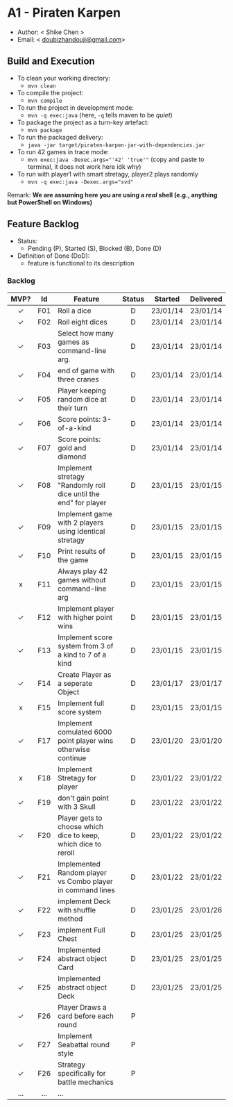 # A1 - Piraten Karpen

  * Author: < Shike Chen >
  * Email: < doubizhandouji@gmail.com>

## Build and Execution

  * To clean your working directory:
    * `mvn clean`
  * To compile the project:
    * `mvn compile`
  * To run the project in development mode:
    * `mvn -q exec:java` (here, `-q` tells maven to be _quiet_)
  * To package the project as a turn-key artefact:
    * `mvn package`
  * To run the packaged delivery:
    * `java -jar target/piraten-karpen-jar-with-dependencies.jar`
  * To run 42 games in trace mode:
    * `mvn exec:java -Dexec.args="'42' 'true'"` (copy and paste to terminal, it does not work here idk why)
  * To run with player1 with smart stretagy, player2 plays randomly
    * `mvn -q exec:java -Dexec.args="svd"`

Remark: **We are assuming here you are using a _real_ shell (e.g., anything but PowerShell on Windows)**

## Feature Backlog

 * Status: 
   * Pending (P), Started (S), Blocked (B), Done (D)
 * Definition of Done (DoD):
   * feature is functional to its description

### Backlog 

| MVP? | Id  | Feature  | Status  |  Started  | Delivered |
| :-:  |:-:  |---       | :-:     | :-:       | :-:       |
| ✓   | F01 | Roll a dice |  D | 23/01/14 | 23/01/14 |
| ✓   | F02 | Roll eight dices  |  D | 23/01/14 | 23/01/14 |
| ✓   | F03 | Select how many games as command-line arg.  |  D  | 23/01/14 | 23/01/14 |
| ✓   | F04 | end of game with three cranes | D | 23/01/14 | 23/01/14 |
| ✓   | F05 | Player keeping random dice at their turn | D | 23/01/14 | 23/01/14 |
| ✓   | F06 | Score points: 3-of-a-kind | D | 23/01/14 | 23/01/14 |
| ✓   | F07 | Score points: gold and diamond  | D  | 23/01/14 | 23/01/14 |
| ✓   | F08 | Implement stretagy "Randomly roll dice until the end" for player  |D| 23/01/15 | 23/01/15 |
| ✓   | F09 | Implement game with 2 players using identical stretagy  | D| 23/01/15 | 23/01/15 |
| ✓   | F10 | Print results of the game | D | 23/01/15 | 23/01/15 |
| x   | F11 | Always play 42 games without command-line arg | D | 23/01/15 | 23/01/15 |
| ✓   | F12 | Implement player with higher point wins| D | 23/01/15 | 23/01/15 |
| ✓   | F13 | Implement score system from 3 of a kind to 7 of a kind | D | 23/01/15 | 23/01/15 |
| ✓   | F14 | Create Player as a seperate Object | D | 23/01/17 | 23/01/17 |
| x   | F15 | Implement full score system| D | 23/01/15 | 23/01/15 |
| ✓   | F17 | Implement comulated 6000 point player wins otherwise continue | D | 23/01/20 | 23/01/20 |
| x   | F18 | Implement Stretagy for player | D | 23/01/22 | 23/01/22 |
| ✓   | F19 | don't gain point with 3 Skull | D | 23/01/22 | 23/01/22 |
| ✓   | F20 | Player gets to choose which dice to keep, which dice to reroll  | D | 23/01/22 | 23/01/22 |
| ✓   | F21 | Implemented Random player vs Combo player in command lines| D | 23/01/22 | 23/01/22 |
| ✓   | F22 | implement Deck with shuffle method| D |23/01/25 | 23/01/26 |
| ✓   | F23 | implement Full Chest| D | 23/01/25 | 23/01/25 |
| ✓   | F24 | Implemented abstract object Card| D | 23/01/25 | 23/01/25 |
| ✓   | F25 | Implemented abstract object Deck| D | 23/01/25 | 23/01/25 |
| ✓   | F26 | Player Draws a card before each round| P | ||
| ✓   | F27 | Implement Seabattal round style| P | ||
| ✓   | F26 | Strategy specifically for battle mechanics| P | ||
| ... | ... | ... |

